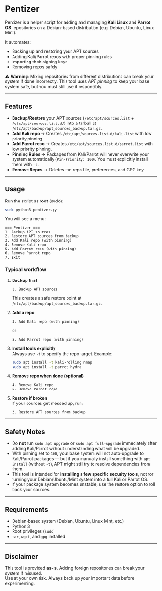 # Pentizer  

Pentizer is a helper script for adding and managing **Kali Linux** and **Parrot OS** repositories on a Debian-based distribution (e.g. Debian, Ubuntu, Linux Mint).  

It automates:  
- Backing up and restoring your APT sources  
- Adding Kali/Parrot repos with proper pinning rules  
- Importing their signing keys  
- Removing repos safely  

⚠️ **Warning**: Mixing repositories from different distributions can break your system if done incorrectly. This tool uses *APT pinning* to keep your base system safe, but you must still use it responsibly.  

---

## Features  
- **Backup/Restore** your APT sources (`/etc/apt/sources.list` + `/etc/apt/sources.list.d/`) into a tarball at `/etc/apt/backup/apt_sources_backup.tar.gz`.  
- **Add Kali repo** → Creates `/etc/apt/sources.list.d/kali.list` with low priority pinning.  
- **Add Parrot repo** → Creates `/etc/apt/sources.list.d/parrot.list` with low priority pinning.  
- **Pinning Rules** → Packages from Kali/Parrot will never overwrite your system automatically (`Pin-Priority: 100`). You must explicitly install them with `-t`.  
- **Remove Repos** → Deletes the repo file, preferences, and GPG key.  

---

## Usage  

Run the script as **root** (sudo):  

```bash
sudo python3 pentizer.py
```

You will see a menu:  

```
=== Pentizer ===
1. Backup APT sources
2. Restore APT sources from backup
3. Add Kali repo (with pinning)
4. Remove Kali repo
5. Add Parrot repo (with pinning)
6. Remove Parrot repo
7. Exit
```

### Typical workflow  

1. **Backup first**  
   ```
   1. Backup APT sources
   ```
   This creates a safe restore point at `/etc/apt/backup/apt_sources_backup.tar.gz`.  

2. **Add a repo**  
   ```
   3. Add Kali repo (with pinning)
   ```
   or  
   ```
   5. Add Parrot repo (with pinning)
   ```

3. **Install tools explicitly**  
   Always use `-t` to specify the repo target. Example:  
   ```bash
   sudo apt install -t kali-rolling nmap
   sudo apt install -t parrot hydra
   ```

4. **Remove repo when done (optional)**  
   ```
   4. Remove Kali repo
   6. Remove Parrot repo
   ```

5. **Restore if broken**  
   If your sources get messed up, run:  
   ```
   2. Restore APT sources from backup
   ```

---

## Safety Notes  

- Do **not** run `sudo apt upgrade` or `sudo apt full-upgrade` immediately after adding Kali/Parrot without understanding what will be upgraded.  
- With pinning set to `100`, your base system will not auto-upgrade to Kali/Parrot packages — but if you manually install something with `apt install` (without `-t`), APT might still try to resolve dependencies from them.  
- This tool is intended for **installing a few specific security tools**, not for turning your Debian/Ubuntu/Mint system into a full Kali or Parrot OS.  
- If your package system becomes unstable, use the restore option to roll back your sources.  

---

## Requirements  

- Debian-based system (Debian, Ubuntu, Linux Mint, etc.)  
- Python 3  
- Root privileges (`sudo`)  
- `tar`, `wget`, and `gpg` installed  

---

## Disclaimer  

This tool is provided **as-is**. Adding foreign repositories can break your system if misused.  
Use at your own risk. Always back up your important data before experimenting.  
